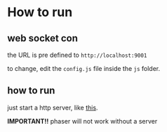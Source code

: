 # How to run

## web socket con

the URL is pre defined to `http://localhost:9001`

to change, edit the `config.js` file inside the `js` folder.

## how to run

just start a http server, like [this](https://www.npmjs.com/package/serve).

**IMPORTANT!!** phaser will not work without a server